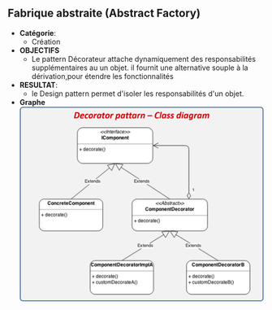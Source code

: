 ## Fabrique abstraite (Abstract Factory)
* __Catégorie__:
    * Création
* __OBJECTIFS__
    * Le pattern Décorateur attache dynamiquement des responsabilités supplémentaires au un objet. il fournit une alternative souple à la dérivation,pour étendre les fonctionnalités
* __RESULTAT__:
    * le Design pattern permet d'isoler les responsabilités d'un objet.
* __Graphe__  
![plot](1.png)
